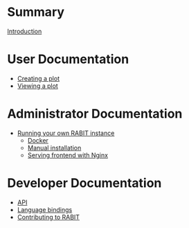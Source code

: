 <!-- See https://rust-lang.github.io/mdBook/format/summary.html to learn how to structure the TOC. -->
<!-- Entries that have no links will appear as greyed out on the output. -->

# Summary

[Introduction](./intro.md)

# User Documentation

- [Creating a plot](./user-guide/create-plot.md)
- [Viewing a plot]()


# Administrator Documentation

- [Running your own RABIT instance](./admin-guide/running-your-own-instance.md)
    - [Docker](./admin-guide/docker.md)
    - [Manual installation](./admin-guide/manual-install.md)
    - [Serving frontend with Nginx](./admin-guide/nginx.md)

# Developer Documentation

- [API](./dev-guide/api.md)
- [Language bindings]()
- [Contributing to RABIT]()
